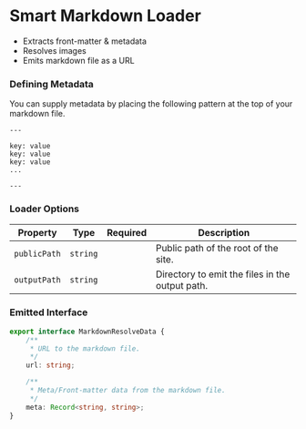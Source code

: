 # Smart Markdown Loader

-   Extracts front-matter & metadata
-   Resolves images
-   Emits markdown file as a URL

### Defining Metadata

You can supply metadata by placing the following pattern at the top of your markdown file.

```
---

key: value
key: value
key: value
...

---
```

### Loader Options

| Property     | Type     | Required | Description                                     |
| ------------ | -------- | -------- | ----------------------------------------------- |
| `publicPath` | `string` |          | Public path of the root of the site.            |
| `outputPath` | `string` |          | Directory to emit the files in the output path. |

### Emitted Interface

```ts
export interface MarkdownResolveData {
    /**
     * URL to the markdown file.
     */
    url: string;

    /**
     * Meta/Front-matter data from the markdown file.
     */
    meta: Record<string, string>;
}
```

